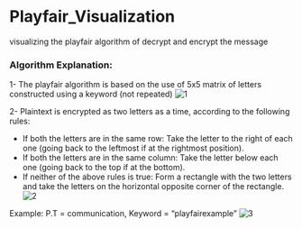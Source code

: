 # Playfair_Visualization
visualizing the playfair algorithm of decrypt and encrypt the message

### Algorithm Explanation:
1- The playfair algorithm is based on the use of 5x5 matrix of letters constructed using a keyword (not repeated)
![1](https://user-images.githubusercontent.com/40705922/116628638-d1a9aa80-a94f-11eb-839c-3c18b4799bb6.JPG)

2- Plaintext is encrypted as two letters as a time, according to the following rules:
- If both the letters are in the same row: Take the letter to the right of each one (going back to the leftmost if at the rightmost position).
- If both the letters are in the same column: Take the letter below each one (going back to the top if at the bottom).
- If neither of the above rules is true: Form a rectangle with the two letters and take the letters on the horizontal opposite corner of the rectangle.
![2](https://user-images.githubusercontent.com/40705922/116628629-ce162380-a94f-11eb-90e7-d2a708aa053b.JPG)

Example: P.T = communication, Keyword = “playfairexample”
![3](https://user-images.githubusercontent.com/40705922/116628604-c22a6180-a94f-11eb-94bb-ba41974436ae.JPG)
